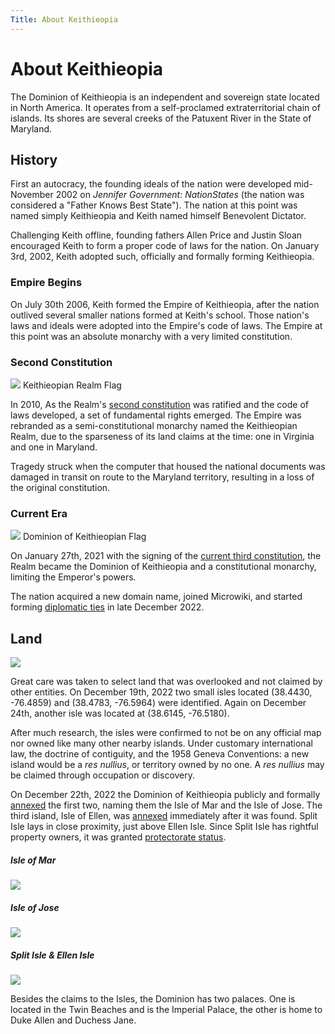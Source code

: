 ```yaml
---
Title: About Keithieopia
---
```


# About Keithieopia
The Dominion of Keithieopia is an independent and sovereign state located in North America. It operates from a 
self-proclamed extraterritorial chain of islands. Its shores are several creeks of the Patuxent River in the 
State of Maryland.

## History
First an autocracy, the founding ideals of the nation were developed mid-November 2002 on *Jennifer Government: 
NationStates* (the nation was considered a "Father Knows Best State"). The nation at this point was named simply
Keithieopia and Keith named himself Benevolent Dictator.

Challenging Keith offline, founding fathers Allen Price and Justin Sloan encouraged Keith to form a proper code of 
laws for the nation. On January 3rd, 2002, Keith adopted such, officially and formally forming Keithieopia.

### Empire Begins
On July 30th 2006, Keith formed the Empire of Keithieopia, after the nation outlived several smaller nations formed 
at Keith's school. Those nation's laws and ideals were adopted into the Empire's code of laws. The Empire at this 
point was an absolute monarchy with a very limited constitution.


### Second Constitution

<div class="col-md-3 text-center float-end m-2">
    <img class="img-thumbnail" src="/assets/flags/realm.png">
    <span class="text-muted">Keithieopian Realm Flag</span>
</div> 

In 2010, As the Realm's [second constitution](//wiki.keithieopia.org/doku.php?id=second_constitution_of_the_keithieopian_realm) 
was ratified and the code of laws developed, a set of fundamental rights emerged. The Empire was rebranded as a 
semi-constitutional monarchy named the Keithieopian Realm, due to the sparseness of its land claims at the time: 
one in Virginia and one in Maryland.

Tragedy struck when the computer that housed the national documents was damaged in transit on route to the Maryland 
territory, resulting in a loss of the original constitution.


### Current Era

<div class="col-md-3 text-center float-end m-2">
    <img class="img-thumbnail" src="/assets/flags/dominion.png">
    <span class="text-muted">Dominion of Keithieopian Flag</span>
</div> 

On January 27th, 2021 with the signing of the [current third constitution](/?constitution), the Realm became the Dominion of Keithieopia 
and a constitutional monarchy, limiting the Emperor's powers.

The nation acquired a new domain name, joined Microwiki, and started forming [diplomatic ties](/?foreign_relations) in late December 2022.


## Land

<img class="col-md-4 float-end" src="/assets/territory/map.png">

Great care was taken to select land that was overlooked and not claimed by other entities. On December 19th, 2022 
two small isles located (38.4430, -76.4859) and (38.4783, -76.5964) were identified. Again on December 24th, another 
isle was located at (38.6145, -76.5180). 

After much research, the isles were confirmed to not be on any official map nor owned like many other nearby islands. 
Under customary international law, the doctrine of contiguity, and the 1958 Geneva Conventions: a new island would be a 
*res nullius*, or territory owned by no one. A *res nullius* may be claimed through occupation or discovery. 

On December 22th, 2022 the Dominion of Keithieopia publicly and formally [annexed](/?territory#mar-jose-isles) the 
first two, naming them the Isle of Mar and the Isle of Jose. The third island, Isle of Ellen, was [annexed](/?territory#isle-of-ellen) 
immediately after it was found. Split Isle lays in close proximity, just above Ellen Isle. Since Split Isle has rightful property owners, it was 
granted [protectorate status](/?territory#split-isle).

<div class="row mb-4">
  <div class="offset-md-1 col-md-3 text-center">
    <h5>Isle of Mar</h5>
    <img class="img-fluid img-thumbnail" src="/assets/territory/isle-of-mar.png">
  </div>
  <div class="col-md-3 text-center">
    <h5>Isle of Jose</h5>
    <img class="img-fluid img-thumbnail" src="/assets/territory/isle-of-jose.png"></div>
  <div class="col-md-3 text-center">
    <h5>Split Isle &amp; Ellen Isle </h5>
    <img class="img-fluid img-thumbnail" src="/assets/territory/ellen-isle.png">
  </div>
</div>

Besides the claims to the Isles, the Dominion has two palaces. One is located in the Twin Beaches and is the Imperial
Palace, the other is home to Duke Allen and Duchess Jane.
